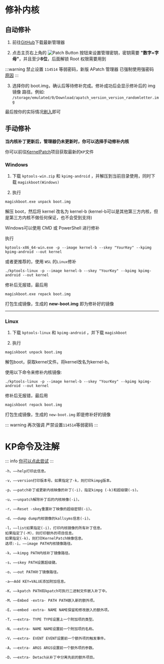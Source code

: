# 修补内核

## 自动修补

1. 前往[GitHub](https://github.com/bmax121/APatch/releases)下载最新管理器

2. 点击主页右上角的 ![Patch Button](/PButton.png) 按钮来设置管理密钥，密钥需要 **"数字+字母"**，并且至少**8位**，后面解锁 Root 权限需要用到

:::warning 
禁止设置 `114514` 等弱密码，新版 APatch 管理器 已强制使用强密码  [原因](/zh_CN/warn)
:::

3. 选择你的 boot.img，确认后等待修补完成。修补成功后会显示修补后的 img镜像 路径。例如: `/storage/emulated/0/Download/apatch_version_version_randomletter.img`

最后按你的实际情况[刷入](/zh_CN/flash)即可


## 手动修补

**当内核补丁更新后，管理器仍未更新时，你可以选择手动修补内核**

你可以前往[KernelPatch](https://github.com/bmax121/KernelPatch/releases)项目获取最新的`KP`文件

### Windows

1. 下载 `kptools-win.zip` 和 `kpimg-android` ，并解压到当前目录使用，同时下载 `magiskboot(Windows)` 

2. 执行
```
magiskboot.exe unpack boot.img
```

解压 boot，然后将 kernel 改名为 kernel-b (kernel-b可以是其他第三方内核，但是第三方内核不做任何保证，也不会受到支持)

Windows可以使用 CMD 或 PowerShell 进行修补

执行
```
kptools-x86_64-win.exe -p --image kernel-b --skey "YourKey" --kpimg kpimg-android --out kernel
```

或者更推荐的，使用 `WSL` 的`Linux`修补

```
./kptools-linux -p --image kernel-b --skey "YourKey" --kpimg kpimg-android --out kernel
```

修补后无报错，最后用

```
magiskboot.exe repack boot.img
```

打包生成镜像，生成的 **new-boot.img** 即为修补好的镜像

---

### Linux

1. 下载 `kptools-linux` 和 `kpimg-android` ，并下载 `magiskboot`

2. 执行

```
magiskboot unpack boot.img
```

解包boot，获取kernel文件。将kernel改名为kernel-b。

使用以下命令来修补内核镜像:

```
./kptools-linux -p --image kernel-b --skey "YourKey" --kpimg kpimg-android --out kernel
```
修补后无报错，最后用

```
magiskboot repack boot.img
```

打包生成镜像，生成的 `new-boot.img` 即是修补好的镜像

::: warning 
再次强调 严禁设置`114514`等弱密码
:::

# KP命令及注解
::: info
[你可以点此尝试](https://exame.apatch.top/)
:::
```
-h，——help打印此信息。

-v，——version打印版本号。如果指定了-k，则打印kimpg版本。

-p，——patch补丁或更新内核映像的补丁(-i)，指定kimpg (-k)和超级键(-s)。

-u，——unpatch解除补丁后的内核映像(-i)。

-r，——Reset -skey重置补丁映像的超级密钥(-i)。

-d，——dump dump内核镜像的kallsyms信息(-i)。

-l，——list如果指定(-i)，打印内核镜像的所有补丁信息。
如果指定了(-M)，则打印额外的项目信息。
如果指定(-k)，则打印KernelPatch映像信息。
选项:-i，——image PATH内核镜像路径。

-k，——kimpg PATH内核补丁镜像路径。

-s，——skey PATH设置超级键。

-o，——out PATH补丁镜像路径。

-a——Add KEY=VALUE添加附加信息。

-K，——kpatch PATH将kpatch可执行二进制文件嵌入补丁中。

-M，——Embed -extra- PATH PATH嵌入新的额外项。

-E，——embed -extra- NAME NAME保留和修改嵌入的额外项。

-T，——extra- TYPE TYPE设置上一个附加项的类型。

-N，——extra- NAME NAME设置前一个附加项的名称。

-V，——extra- EVENT EVENT设置前一个额外项的触发事件。

-A，——extra- ARGS ARGS设置前一个额外项的参数。

-D，——extra- Detach从补丁中分离先前的额外项目。
```
